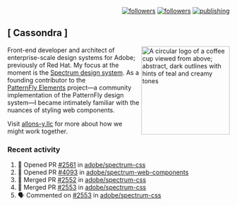 <p align="right"><a rel="me" href="https://front-end.social/@castastrophe">
    <img alt="followers" title="Follow me on Mastodon" src="https://img.shields.io/mastodon/follow/109297102751309835?domain=https%3A%2F%2Ffront-end.social&label=Follow&logo=mastodon&logoColor=white&style=for-the-badge&labelColor=008080&color=006969"/></a>
  <a href="https://codepen.io/castastrophe/">
    <img alt="followers" title="Follow me on CodePen" src="https://img.shields.io/badge/23-1?color=640464&labelColor=7c007c&style=for-the-badge&logo=codepen&label=Follow"/></a>
<a href="https://castastrophe.medium.com/">
    <img alt="publishing" title="View articles on Medium" src="https://img.shields.io/badge/107-1?color=666&labelColor=444&label=subscribe&logo=medium&logoColor=white&style=for-the-badge"/></a>
</p>

## [&nbsp;Cassondra&nbsp;]

<img align="right" src="https://github-production-user-asset-6210df.s3.amazonaws.com/1840295/253016758-ba468774-1cd3-42c2-8f43-947b5eeb5edf.png" height="200" alt="A circular logo of a coffee cup viewed from above; abstract, dark outlines with hints of teal and creamy tones">

Front-end developer and architect of enterprise-scale design systems for Adobe; previously of Red Hat. My focus at the moment is the [Spectrum design system](https://github.com/adobe/spectrum-css). As a founding contributor to the [PatternFly&nbsp;Elements](https://github.com/patternfly/patternfly-elements) project&mdash;a community implementation of the PatternFly design system&mdash;I became intimately familiar with the nuances of styling web components.

Visit [allons-y.llc](http://allons-y.llc/) for more about how we might work together.

### Recent activity

<!--START_SECTION:activity-->
1. 💪 Opened PR [#2561](https://github.com/adobe/spectrum-css/pull/2561) in [adobe/spectrum-css](https://github.com/adobe/spectrum-css)
2. 💪 Opened PR [#4093](https://github.com/adobe/spectrum-web-components/pull/4093) in [adobe/spectrum-web-components](https://github.com/adobe/spectrum-web-components)
3. 🎉 Merged PR [#2552](https://github.com/adobe/spectrum-css/pull/2552) in [adobe/spectrum-css](https://github.com/adobe/spectrum-css)
4. 🎉 Merged PR [#2553](https://github.com/adobe/spectrum-css/pull/2553) in [adobe/spectrum-css](https://github.com/adobe/spectrum-css)
5. 🗣 Commented on [#2553](https://github.com/adobe/spectrum-css/pull/2553#issuecomment-1961548514) in [adobe/spectrum-css](https://github.com/adobe/spectrum-css)
<!--END_SECTION:activity-->
